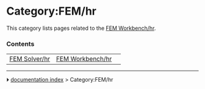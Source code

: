 # Category:FEM/hr
This category lists pages related to the [FEM Workbench/hr](FEM_Workbench/hr.md).

### Contents

|     |     |     |
| --- | --- | --- |
| [FEM Solver/hr](FEM_Solver/hr.md) | [FEM Workbench/hr](FEM_Workbench/hr.md) |



---
⏵ [documentation index](../README.md) > Category:FEM/hr
